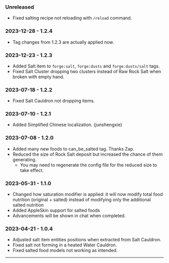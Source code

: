 ### Unreleased
- Fixed salting recipe not reloading with `/reload` command. 

### 2023-12-28 - 1.2.4
- Tag changes from 1.2.3 are actually applied now.

### 2023-12-23 - 1.2.3
- Added Salt item to `forge:salt`, `forge:dusts` and `forge:dusts/salt` tags. 
- Fixed Salt Cluster dropping two clusters instead of Raw Rock Salt when broken with empty hand. 

### 2023-07-18 - 1.2.2
- Fixed Salt Cauldron not dropping items.

### 2023-07-10 - 1.2.1
- Added Simplified Chinese localization. (junshengxie)

### 2023-07-08 - 1.2.0
- Added many new foods to can_be_salted tag. Thanks Zap.
- Reduced the size of Rock Salt deposit but increased the chance of them generating. 
  - You may need to regenerate the config file for the reduced size to take effect. 

### 2023-05-31 - 1.1.0
- Changed how saturation modifier is applied: it will now modify total food nutrition (original + salted) instead 
of modifying only the additional salted nutrition 
- Added AppleSkin support for salted foods
- Advancements will be shown in chat when completed.

### 2023-04-21 - 1.0.4
- Adjusted salt item entities positions when extracted from Salt Cauldron.
- Fixed salt not forming in a heated Water Cauldron.
- Fixed salted food models not working as intended.

---